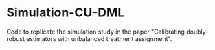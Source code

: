 # Simulation-CU-DML
Code to replicate the simulation study in the paper "Calibrating doubly-robust estimators with unbalanced treatment assignment".
